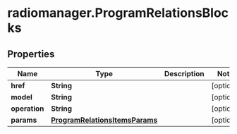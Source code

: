# radiomanager.ProgramRelationsBlocks

## Properties
Name | Type | Description | Notes
------------ | ------------- | ------------- | -------------
**href** | **String** |  | [optional] 
**model** | **String** |  | [optional] 
**operation** | **String** |  | [optional] 
**params** | [**ProgramRelationsItemsParams**](ProgramRelationsItemsParams.md) |  | [optional] 


